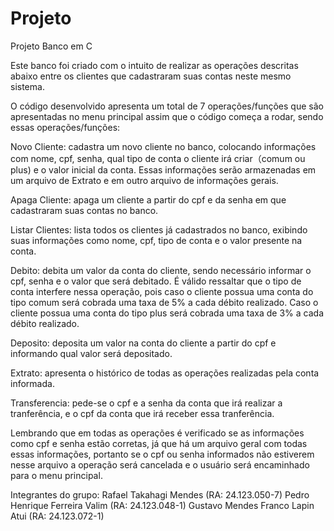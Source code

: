 # Projeto

Projeto Banco em C

Este banco foi criado com o intuito de realizar as operações descritas abaixo entre os clientes que cadastraram suas contas neste mesmo sistema.

O código desenvolvido apresenta um total de 7 operações/funções que são apresentadas no menu principal assim que o código começa a rodar, sendo essas operações/funções:

Novo Cliente: cadastra um novo cliente no banco, colocando informações com nome, cpf, senha, qual tipo de conta o cliente irá criar（comum ou plus) e o valor inicial da conta. Essas informações serão armazenadas em um arquivo de Extrato e em outro arquivo de informações gerais.

Apaga Cliente: apaga um cliente a partir do cpf e da senha em que cadastraram suas contas no banco.

Listar Clientes: lista todos os clientes já cadastrados no banco, exibindo suas informações como nome, cpf, tipo de conta e o valor presente na conta.

Debito: debita um valor da conta do cliente, sendo necessário informar o cpf, senha e o valor que será debitado. É válido ressaltar que o tipo de conta interfere nessa operação, pois caso o cliente possua uma conta do tipo comum será cobrada uma taxa de 5% a cada débito realizado. Caso o cliente possua uma conta do tipo plus será cobrada uma taxa de 3% a cada débito realizado.

Deposito: deposita um valor na conta do cliente a partir do cpf e informando qual valor será depositado.

Extrato: apresenta o histórico de todas as operações realizadas pela conta informada.

Transferencia: pede-se o cpf e a senha da conta que irá realizar a tranferência, e o cpf da conta que irá receber essa tranferência.

Lembrando que em todas as operações é verificado se as informações como cpf e senha estão corretas, já que há um arquivo geral com todas essas informações, portanto se o cpf ou senha informados não estiverem nesse arquivo a operação será cancelada e o usuário será encaminhado para o menu principal.

Integrantes do grupo:
Rafael Takahagi Mendes (RA: 24.123.050-7)
Pedro Henrique Ferreira Valim (RA: 24.123.048-1)
Gustavo Mendes Franco Lapin Atui (RA: 24.123.072-1)

